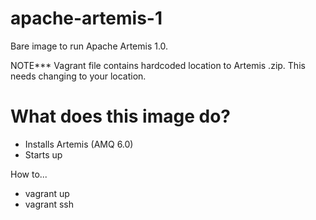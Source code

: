 apache-artemis-1
=============================
Bare image to run Apache Artemis 1.0.

NOTE*** Vagrant file contains hardcoded location to Artemis .zip. This needs changing to your location.

What does this image do?
=============================
- Installs Artemis (AMQ 6.0)
- Starts up

How to...
- vagrant up
- vagrant ssh

